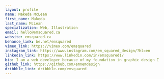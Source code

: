 ```yaml
---
layout: profile 
name: Makeda McLean
first_name: Makeda
last_name: McLean
specialization: Web, Illustration
email: hello@emsquared.ca
website: emsquared.ca
behance_link: be.net/emsquared
vimeo_link: https://vimeo.com/emsquared
instagram_link: https://www.instagram.com/em_squared_design/?hl=en
linkedin_link: https://www.linkedin.com/in/emsquared1/
bio: I am a web developer because of my foundation in graphic design I took a lot to illustration because we start everything with a sketch. 
github_link: https://github.com/emnemdesign
dribbble_link: dribbble.com/emsquared
---
```

